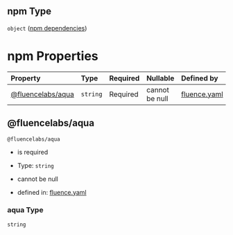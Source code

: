 ## npm Type

`object` ([npm dependencies](fluence-properties-dependencies-properties-npm-dependencies.md))

# npm Properties

| Property                              | Type     | Required | Nullable       | Defined by                                                                                                                                                                                                     |
| :------------------------------------ | :------- | :------- | :------------- | :------------------------------------------------------------------------------------------------------------------------------------------------------------------------------------------------------------- |
| [@fluencelabs/aqua](#fluencelabsaqua) | `string` | Required | cannot be null | [fluence.yaml](fluence-properties-dependencies-properties-npm-dependencies-properties-aqua.md "https://fluence.dev/schemas/fluence.yaml#/properties/dependencies/properties/npm/properties/@fluencelabs/aqua") |

## @fluencelabs/aqua



`@fluencelabs/aqua`

*   is required

*   Type: `string`

*   cannot be null

*   defined in: [fluence.yaml](fluence-properties-dependencies-properties-npm-dependencies-properties-aqua.md "https://fluence.dev/schemas/fluence.yaml#/properties/dependencies/properties/npm/properties/@fluencelabs/aqua")

### aqua Type

`string`
